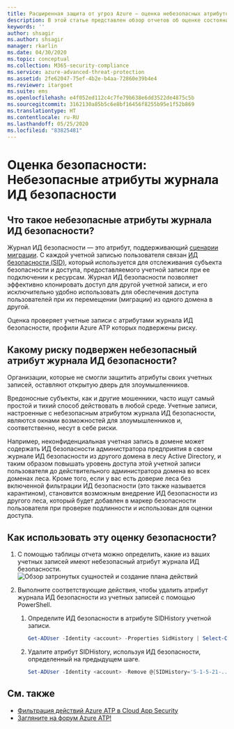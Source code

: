 ```yaml
---
title: Расширенная защита от угроз Azure — оценка небезопасных атрибутов журнала ИД безопасности
description: В этой статье представлен обзор отчетов об оценке состояния безопасности удостоверений сущностей Azure ATP с небезопасными атрибутами журнала ИД безопасности.
keywords: ''
author: shsagir
ms.author: shsagir
manager: rkarlin
ms.date: 04/30/2020
ms.topic: conceptual
ms.collection: M365-security-compliance
ms.service: azure-advanced-threat-protection
ms.assetid: 2fe62047-75ef-4b2e-b4aa-72860e39b4e4
ms.reviewer: itargoet
ms.suite: ems
ms.openlocfilehash: e4f052ed112c4c7fe79b638e6dd3522de4875c5b
ms.sourcegitcommit: 3162130a85b5c6e8bf16456f8255b95e1f52b869
ms.translationtype: HT
ms.contentlocale: ru-RU
ms.lasthandoff: 05/25/2020
ms.locfileid: "83825481"
---
```

# <a name="security-assessment-unsecure-sid-history-attributes"></a>Оценка безопасности: Небезопасные атрибуты журнала ИД безопасности

## <a name="what-is-an-unsecure-sid-history-attribute"></a>Что такое небезопасные атрибуты журнала ИД безопасности?

Журнал ИД безопасности — это атрибут, поддерживающий [сценарии миграции](/previous-versions/windows/it-pro/windows-server-2003/cc779590(v=ws.10)). С каждой учетной записью пользователя связан [ИД безопасности (SID)](/windows/win32/secauthz/security-identifiers), который используется для отслеживания субъекта безопасности и доступа, предоставляемого учетной записи при ее подключении к ресурсам. Журнал ИД безопасности позволяет эффективно клонировать доступ для другой учетной записи, и его исключительно удобно использовать для обеспечения доступа пользователей при их перемещении (миграции) из одного домена в другой.

Оценка проверяет учетные записи с атрибутами журнала ИД безопасности, профили Azure ATP которых подвержены риску.

## <a name="what-risk-does-unsecure-sid-history-attribute-pose"></a>Какому риску подвержен небезопасный атрибут журнала ИД безопасности?

Организации, которые не смогли защитить атрибуты своих учетных записей, оставляют открытую дверь для злоумышленников.

Вредоносные субъекты, как и другие мошенники, часто ищут самый простой и тихий способ действовать в любой среде. Учетные записи, настроенные с небезопасным атрибутом журнала ИД безопасности, являются окнами возможностей для злоумышленников и, соответственно, несут в себе риски.

Например, неконфиденциальная учетная запись в домене может содержать ИД безопасности администратора предприятия в своем журнале ИД безопасности из другого домена в лесу Active Directory, и таким образом повышать уровень доступа этой учетной записи пользователя до действительного администратора домена во всех доменах леса. Кроме того, если у вас есть доверие леса без включенной фильтрации ИД безопасности (это также называется карантином), становится возможным внедрение ИД безопасности из другого леса, который будет добавлен в маркер безопасности пользователя при проверке подлинности и использован для оценки доступа.

## <a name="how-do-i-use-this-security-assessment"></a>Как использовать эту оценку безопасности?

1. С помощью таблицы отчета можно определить, какие из ваших учетных записей имеют небезопасный атрибут журнала ИД безопасности.
    ![Обзор затронутых сущностей и создание плана действий](media/atp-cas-isp-unsecure-sid-history-attribute-1.png)
1. Выполните соответствующие действия, чтобы удалить атрибут журнала ИД безопасности из учетных записей с помощью PowerShell.

    1. Определите ИД безопасности в атрибуте SIDHistory учетной записи.

        ```powershell
        Get-ADUser -Identity <account> -Properties SidHistory | Select-Object -ExpandProperty SIDHistory
        ```

    2. Удалите атрибут SIDHistory, используя ИД безопасности, определенный на предыдущем шаге.

        ```powershell
        Set-ADUser -Identity <account> -Remove @{SIDHistory='S-1-5-21-...'}
        ```

## <a name="see-also"></a>См. также

- [Фильтрация действий Azure ATP в Cloud App Security](atp-activities-filtering-mcas.md)
- [Загляните на форум Azure ATP!](https://aka.ms/azureatpcommunity)
